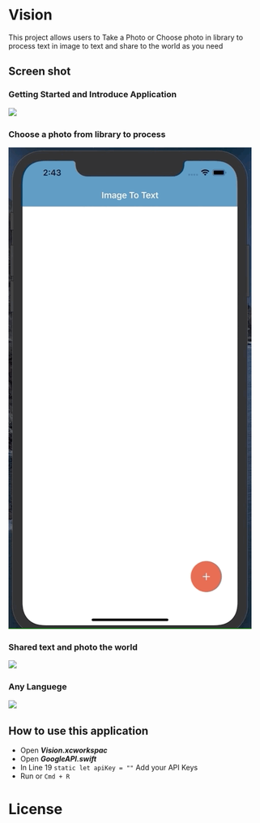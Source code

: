#  Vision

This project allows users to Take a Photo or Choose photo in library to process text in image to text and share to the world as you need


## Screen shot

### Getting Started and Introduce Application

![](ScreenShot/1.gif)

### Choose a photo from library to process 

![](ScreenShot/2.gif)

### Shared text and photo the world

![](ScreenShot/3.gif)

### Any Languege 

![](ScreenShot/4.gif)


## How to use this application
- Open ***Vision.xcworkspac***
- Open ***GoogleAPI.swift***
- In Line 19 `static let apiKey = ""`  Add your API Keys
- Run or `Cmd + R`

# License

